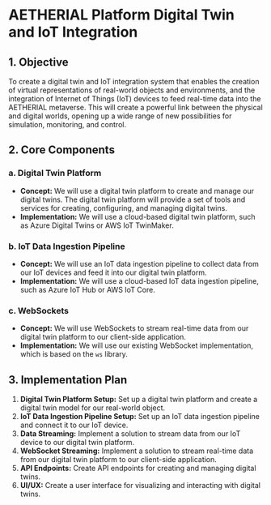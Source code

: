 # AETHERIAL Platform Digital Twin and IoT Integration

## 1. Objective

To create a digital twin and IoT integration system that enables the creation of virtual representations of real-world objects and environments, and the integration of Internet of Things (IoT) devices to feed real-time data into the AETHERIAL metaverse. This will create a powerful link between the physical and digital worlds, opening up a wide range of new possibilities for simulation, monitoring, and control.

## 2. Core Components

### a. Digital Twin Platform

- **Concept:** We will use a digital twin platform to create and manage our digital twins. The digital twin platform will provide a set of tools and services for creating, configuring, and managing digital twins.
- **Implementation:** We will use a cloud-based digital twin platform, such as Azure Digital Twins or AWS IoT TwinMaker.

### b. IoT Data Ingestion Pipeline

- **Concept:** We will use an IoT data ingestion pipeline to collect data from our IoT devices and feed it into our digital twin platform.
- **Implementation:** We will use a cloud-based IoT data ingestion pipeline, such as Azure IoT Hub or AWS IoT Core.

### c. WebSockets

- **Concept:** We will use WebSockets to stream real-time data from our digital twin platform to our client-side application.
- **Implementation:** We will use our existing WebSocket implementation, which is based on the `ws` library.

## 3. Implementation Plan

1.  **Digital Twin Platform Setup:** Set up a digital twin platform and create a digital twin model for our real-world object.
2.  **IoT Data Ingestion Pipeline Setup:** Set up an IoT data ingestion pipeline and connect it to our IoT device.
3.  **Data Streaming:** Implement a solution to stream data from our IoT device to our digital twin platform.
4.  **WebSocket Streaming:** Implement a solution to stream real-time data from our digital twin platform to our client-side application.
5.  **API Endpoints:** Create API endpoints for creating and managing digital twins.
6.  **UI/UX:** Create a user interface for visualizing and interacting with digital twins.

